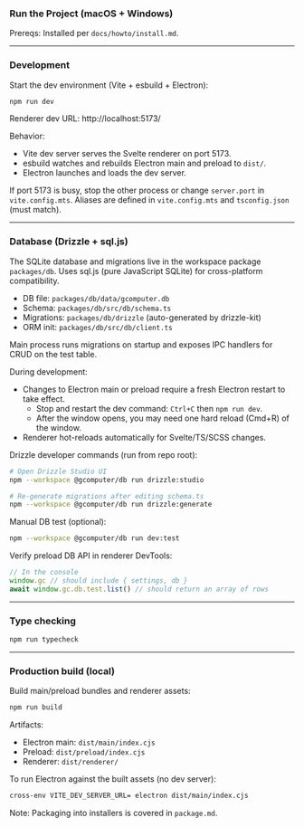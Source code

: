 ### Run the Project (macOS + Windows)

Prereqs: Installed per `docs/howto/install.md`.

---

### Development

Start the dev environment (Vite + esbuild + Electron):
```bash
npm run dev
```

Renderer dev URL: http://localhost:5173/

Behavior:
- Vite dev server serves the Svelte renderer on port 5173.
- esbuild watches and rebuilds Electron main and preload to `dist/`.
- Electron launches and loads the dev server.

If port 5173 is busy, stop the other process or change `server.port` in `vite.config.mts`.
Aliases are defined in `vite.config.mts` and `tsconfig.json` (must match).

---

### Database (Drizzle + sql.js)

The SQLite database and migrations live in the workspace package `packages/db`. Uses sql.js (pure JavaScript SQLite) for cross-platform compatibility.

- DB file: `packages/db/data/gcomputer.db`
- Schema: `packages/db/src/db/schema.ts`
- Migrations: `packages/db/drizzle` (auto-generated by drizzle-kit)
- ORM init: `packages/db/src/db/client.ts`

Main process runs migrations on startup and exposes IPC handlers for CRUD on the test table.

During development:
- Changes to Electron main or preload require a fresh Electron restart to take effect.
  - Stop and restart the dev command: `Ctrl+C` then `npm run dev`.
  - After the window opens, you may need one hard reload (Cmd+R) of the window.
- Renderer hot-reloads automatically for Svelte/TS/SCSS changes.

Drizzle developer commands (run from repo root):
```bash
# Open Drizzle Studio UI
npm --workspace @gcomputer/db run drizzle:studio

# Re-generate migrations after editing schema.ts
npm --workspace @gcomputer/db run drizzle:generate
```

Manual DB test (optional):
```bash
npm --workspace @gcomputer/db run dev:test
```

Verify preload DB API in renderer DevTools:
```js
// In the console
window.gc // should include { settings, db }
await window.gc.db.test.list() // should return an array of rows
```

---

### Type checking
```bash
npm run typecheck
```

---

### Production build (local)

Build main/preload bundles and renderer assets:
```bash
npm run build
```

Artifacts:
- Electron main: `dist/main/index.cjs`
- Preload: `dist/preload/index.cjs`
- Renderer: `dist/renderer/`

To run Electron against the built assets (no dev server):
```bash
cross-env VITE_DEV_SERVER_URL= electron dist/main/index.cjs
```

Note: Packaging into installers is covered in `package.md`.


